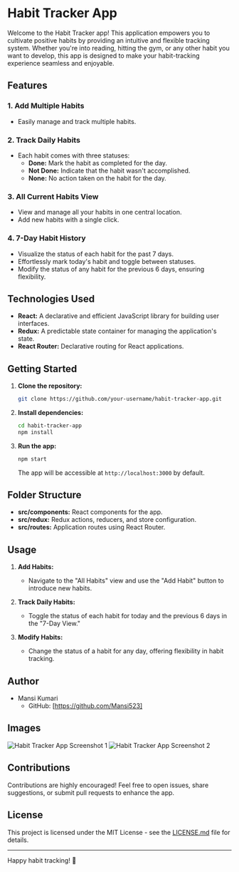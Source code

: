 # Habit Tracker App

Welcome to the Habit Tracker app! This application empowers you to cultivate positive habits by providing an intuitive and flexible tracking system. Whether you're into reading, hitting the gym, or any other habit you want to develop, this app is designed to make your habit-tracking experience seamless and enjoyable.

## Features

### 1. **Add Multiple Habits**
   - Easily manage and track multiple habits.

### 2. **Track Daily Habits**
   - Each habit comes with three statuses:
     - **Done:** Mark the habit as completed for the day.
     - **Not Done:** Indicate that the habit wasn't accomplished.
     - **None:** No action taken on the habit for the day.

### 3. **All Current Habits View**
   - View and manage all your habits in one central location.
   - Add new habits with a single click.

### 4. **7-Day Habit History**
   - Visualize the status of each habit for the past 7 days.
   - Effortlessly mark today's habit and toggle between statuses.
   - Modify the status of any habit for the previous 6 days, ensuring flexibility.

## Technologies Used

- **React:** A declarative and efficient JavaScript library for building user interfaces.
- **Redux:** A predictable state container for managing the application's state.
- **React Router:** Declarative routing for React applications.

## Getting Started

1. **Clone the repository:**
   ```bash
   git clone https://github.com/your-username/habit-tracker-app.git
   ```

2. **Install dependencies:**
   ```bash
   cd habit-tracker-app
   npm install
   ```

3. **Run the app:**
   ```bash
   npm start
   ```

   The app will be accessible at `http://localhost:3000` by default.

## Folder Structure

- **src/components:** React components for the app.
- **src/redux:** Redux actions, reducers, and store configuration.
- **src/routes:** Application routes using React Router.

## Usage

1. **Add Habits:**
   - Navigate to the "All Habits" view and use the "Add Habit" button to introduce new habits.

2. **Track Daily Habits:**
   - Toggle the status of each habit for today and the previous 6 days in the "7-Day View."

3. **Modify Habits:**
   - Change the status of a habit for any day, offering flexibility in habit tracking.

## Author

- Mansi Kumari
  - GitHub: [https://github.com/Mansi523]

## Images

![Habit Tracker App Screenshot 1](url-to-screenshot-1)
![Habit Tracker App Screenshot 2](url-to-screenshot-2)

## Contributions

Contributions are highly encouraged! Feel free to open issues, share suggestions, or submit pull requests to enhance the app.

## License

This project is licensed under the MIT License - see the [LICENSE.md](LICENSE.md) file for details.

---

Happy habit tracking! 🚀
